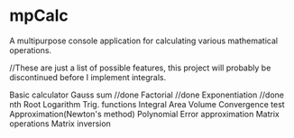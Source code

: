 # mpCalc

A multipurpose console application for calculating various mathematical operations.

//These are just a list of possible features, this project will probably be discontinued before I implement integrals.

Basic calculator
Gauss sum //done
Factorial //done
Exponentiation //done
nth Root
Logarithm
Trig. functions
Integral
Area
Volume
Convergence test
Approximation(Newton's method)
Polynomial
Error approximation
Matrix operations
Matrix inversion
